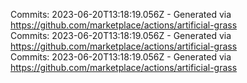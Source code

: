 Commits: 2023-06-20T13:18:19.056Z - Generated via https://github.com/marketplace/actions/artificial-grass
<br>
Commits: 2023-06-20T13:18:19.056Z - Generated via https://github.com/marketplace/actions/artificial-grass
<br>
Commits: 2023-06-20T13:18:19.056Z - Generated via https://github.com/marketplace/actions/artificial-grass
<br>
